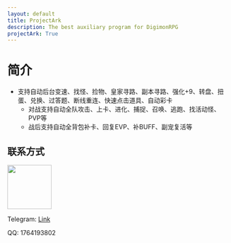 ```yaml
---
layout: default
title: ProjectArk
description: The best auxiliary program for DigimonRPG
projectArk: True
---
```

# 简介

- 支持自动后台变速、找怪、捡物、皇家寻路、副本寻路、强化+9、转盘、扭蛋、兑换、过答题、断线重连、快速点击道具、自动彩卡
  - 对战支持自动全队攻击、上卡、进化、捕捉、召唤、逃跑、找活动怪、PVP等
  - 战后支持自动全背包补卡、回复EVP、补BUFF、副宠复活等

<!-- ## DMO
- 优化 DMO-CPU 占用至 1%，安静挂机
- 自动隐藏+动态切换 DMO 窗口，避免 DMO 窗口干扰电脑其他活动
- 完全关闭最顶层 DMO 窗口，避免 DMO 进程残留
- 优化弯刀使用体验
    - 弯刀崩溃关闭后自动重开弯刀（仅支持单开弯刀）
    - 避免弯刀重登DMO引发的机器蓝屏问题
    - 弯刀重连自动开启无动作
- Colo 自动快速召唤至任意层， 普通 Colo 单票约节省 5 分钟 -->
<!--     - 指定层停止并转入 DATS 参与战斗 -->
<!-- - 自动后台登录账号、断线重连，批量自动更新 DMO 客户端 -->

<!--  
- 自动截胡 Decode-II 扭蛋机，**仅限北美服**
    - 功能：一键后台托管，支持断线重连
    - 出货率：dcode2:hbu5 出货率约为 1.2:1
    - 出货量：hbu5 每日出货量约为 60~100
-->


## 联系方式

<img src="{{site.cdn}}/resource/me.jpg" width="100" height="100">

<p>Telegram: <a href="https://t.me/+0920spznfQZjMjNl">Link</a></p>
<p>QQ: 1764193802</p>
<!-- <p>Mail: shopperipm@yandex.com</p> -->

<!-- ## 免责声明
本软件完全出于个人兴趣爱好，由本人在业余时间开发，是一款安全，绿色，可靠的软件产品，仅用于科研学习、程序架构设计、软件工程技术研究场景。

本软件绝对不针对任何一款游戏或者游戏开发商，如果有人利用本软件进行非法游戏活动，本人将保留追究其民事以及刑事责任的权利。

因使用本软件而引致的任何意外、疏忽、合约毁坏、诽谤、版权或知识产权侵犯及其所造成的任何损失，本人概不负责，亦概不承担任何民事或刑事法律责任。

当你第一次开始使用本人所提供的任何软件及资源的那一刻起就将被视为对本声明全部内容的认可。同时您必须认可上述免责条款，方可使用本软件及资源。如有任何异议，建议立刻删除本软件及资源并且停止使用。

**以上内容，本人保留最终解释权。** -->